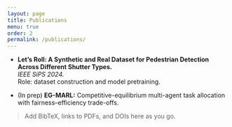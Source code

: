 ```yaml
---
layout: page
title: Publications
menu: true
order: 2
permalink: /publications/
---
```

- **Let’s Roll: A Synthetic and Real Dataset for Pedestrian Detection Across Different Shutter Types.**  
  *IEEE SiPS 2024.*  
  <span class="muted">Role: dataset construction and model pretraining.</span>

- (In prep) **EG-MARL:** Competitive-equilibrium multi-agent task allocation with fairness–efficiency trade-offs.

> Add BibTeX, links to PDFs, and DOIs here as you go.
